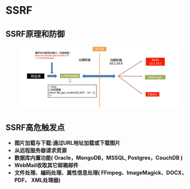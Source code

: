 # SSRF

## SSRF原理和防御
</figure>
     <figure class="thumbnails">
        <img src="picture/ssrf/ssrf1.png">
</figure>

## SSRF高危触发点
- **图片加载与下载:通过URL地址加载或下载图片**
- **从远程服务器请求资源**
- **数据库内置功能( Oracle，MongoDB，MSSQL, Postgres，CouchDB )**
- **WebMail收取其它邮箱邮件**
- **文件处理、编码处理、属性信息处理( FFmpeg、ImageMagick、DOCX、 PDF、 XML处理器)**
